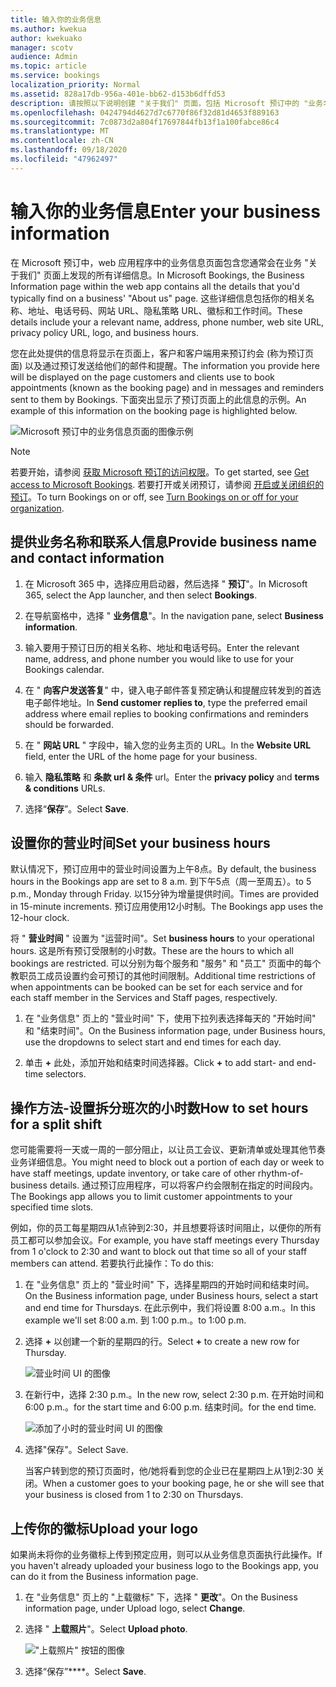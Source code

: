 ```yaml
---
title: 输入你的业务信息
ms.author: kwekua
author: kwekuako
manager: scotv
audience: Admin
ms.topic: article
ms.service: bookings
localization_priority: Normal
ms.assetid: 828a17db-956a-401e-bb62-d153b6dffd53
description: 请按照以下说明创建 "关于我们" 页面，包括 Microsoft 预订中的 "业务名称"、"地址"、"电话号码"、"网站 URL"、"徽标" 和 "营业时间"。
ms.openlocfilehash: 0424794d4627d7c6770f86f32d81d4653f889163
ms.sourcegitcommit: 7c0873d2a804f17697844fb13f1a100fabce86c4
ms.translationtype: MT
ms.contentlocale: zh-CN
ms.lasthandoff: 09/18/2020
ms.locfileid: "47962497"
---
```

# <a name="enter-your-business-information"></a><span data-ttu-id="73c60-103">输入你的业务信息</span><span class="sxs-lookup"><span data-stu-id="73c60-103">Enter your business information</span></span>

<span data-ttu-id="73c60-104">在 Microsoft 预订中，web 应用程序中的业务信息页面包含您通常会在业务 "关于我们" 页面上发现的所有详细信息。</span><span class="sxs-lookup"><span data-stu-id="73c60-104">In Microsoft Bookings, the Business Information page within the web app contains all the details that you'd typically find on a business' "About us" page.</span></span> <span data-ttu-id="73c60-105">这些详细信息包括你的相关名称、地址、电话号码、网站 URL、隐私策略 URL、徽标和工作时间。</span><span class="sxs-lookup"><span data-stu-id="73c60-105">These details include your a relevant name, address, phone number, web site URL, privacy policy URL, logo, and business hours.</span></span>

<span data-ttu-id="73c60-106">您在此处提供的信息将显示在页面上，客户和客户端用来预订约会 (称为预订页面) 以及通过预订发送给他们的邮件和提醒。</span><span class="sxs-lookup"><span data-stu-id="73c60-106">The information you provide here will be displayed on the page customers and clients use to book appointments (known as the booking page) and in messages and reminders sent to them by Bookings.</span></span> <span data-ttu-id="73c60-107">下面突出显示了预订页面上的此信息的示例。</span><span class="sxs-lookup"><span data-stu-id="73c60-107">An example of this information on the booking page is highlighted below.</span></span>

   ![Microsoft 预订中的业务信息页面的图像示例](../media/bookings-business-info.png)

> [!NOTE]
> <span data-ttu-id="73c60-109">若要开始，请参阅 [获取 Microsoft 预订的访问权限](get-access.md)。</span><span class="sxs-lookup"><span data-stu-id="73c60-109">To get started, see [Get access to Microsoft Bookings](get-access.md).</span></span> <span data-ttu-id="73c60-110">若要打开或关闭预订，请参阅 [开启或关闭组织的预订](turn-bookings-on-or-off.md)。</span><span class="sxs-lookup"><span data-stu-id="73c60-110">To turn Bookings on or off, see [Turn Bookings on or off for your organization](turn-bookings-on-or-off.md).</span></span>

## <a name="provide-business-name-and-contact-information"></a><span data-ttu-id="73c60-111">提供业务名称和联系人信息</span><span class="sxs-lookup"><span data-stu-id="73c60-111">Provide business name and contact information</span></span>

1. <span data-ttu-id="73c60-112">在 Microsoft 365 中，选择应用启动器，然后选择 " **预订**"。</span><span class="sxs-lookup"><span data-stu-id="73c60-112">In Microsoft 365, select the App launcher, and then select **Bookings**.</span></span>

1. <span data-ttu-id="73c60-113">在导航窗格中，选择 " **业务信息**"。</span><span class="sxs-lookup"><span data-stu-id="73c60-113">In the navigation pane, select **Business information**.</span></span>

1. <span data-ttu-id="73c60-114">输入要用于预订日历的相关名称、地址和电话号码。</span><span class="sxs-lookup"><span data-stu-id="73c60-114">Enter the relevant name, address, and phone number you would like to use for your Bookings calendar.</span></span>

1. <span data-ttu-id="73c60-115">在 " **向客户发送答复**" 中，键入电子邮件答复预定确认和提醒应转发到的首选电子邮件地址。</span><span class="sxs-lookup"><span data-stu-id="73c60-115">In **Send customer replies to**, type the preferred email address where email replies to booking confirmations and reminders should be forwarded.</span></span>

1. <span data-ttu-id="73c60-116">在 " **网站 URL** " 字段中，输入您的业务主页的 URL。</span><span class="sxs-lookup"><span data-stu-id="73c60-116">In the **Website URL** field, enter the URL of the home page for your business.</span></span>

1. <span data-ttu-id="73c60-117">输入 **隐私策略** 和 **条款 url & 条件** url。</span><span class="sxs-lookup"><span data-stu-id="73c60-117">Enter the **privacy policy** and **terms & conditions** URLs.</span></span>

1. <span data-ttu-id="73c60-118">选择“**保存**”。</span><span class="sxs-lookup"><span data-stu-id="73c60-118">Select **Save**.</span></span>

## <a name="set-your-business-hours"></a><span data-ttu-id="73c60-119">设置你的营业时间</span><span class="sxs-lookup"><span data-stu-id="73c60-119">Set your business hours</span></span>

<span data-ttu-id="73c60-120">默认情况下，预订应用中的营业时间设置为上午8点。</span><span class="sxs-lookup"><span data-stu-id="73c60-120">By default, the business hours in the Bookings app are set to 8 a.m.</span></span> <span data-ttu-id="73c60-121">到下午5点（周一至周五）。</span><span class="sxs-lookup"><span data-stu-id="73c60-121">to 5 p.m., Monday through Friday.</span></span> <span data-ttu-id="73c60-122">以15分钟为增量提供时间。</span><span class="sxs-lookup"><span data-stu-id="73c60-122">Times are provided in 15-minute increments.</span></span> <span data-ttu-id="73c60-123">预订应用使用12小时制。</span><span class="sxs-lookup"><span data-stu-id="73c60-123">The Bookings app uses the 12-hour clock.</span></span>

<span data-ttu-id="73c60-124">将 " **营业时间** " 设置为 "运营时间"。</span><span class="sxs-lookup"><span data-stu-id="73c60-124">Set **business hours** to your operational hours.</span></span> <span data-ttu-id="73c60-125">这是所有预订受限制的小时数。</span><span class="sxs-lookup"><span data-stu-id="73c60-125">These are the hours to which all bookings are restricted.</span></span> <span data-ttu-id="73c60-126">可以分别为每个服务和 "服务" 和 "员工" 页面中的每个教职员工成员设置约会可预订的其他时间限制。</span><span class="sxs-lookup"><span data-stu-id="73c60-126">Additional time restrictions of when appointments can be booked can be set for each service and for each staff member in the Services and Staff pages, respectively.</span></span>

1. <span data-ttu-id="73c60-127">在 "业务信息" 页上的 "营业时间" 下，使用下拉列表选择每天的 "开始时间" 和 "结束时间"。</span><span class="sxs-lookup"><span data-stu-id="73c60-127">On the Business information page, under Business hours, use the dropdowns to select start and end times for each day.</span></span>

1. <span data-ttu-id="73c60-128">单击 **+** 此处，添加开始和结束时间选择器。</span><span class="sxs-lookup"><span data-stu-id="73c60-128">Click **+** to add start- and end-time selectors.</span></span>

## <a name="how-to-set-hours-for-a-split-shift"></a><span data-ttu-id="73c60-129">操作方法-设置拆分班次的小时数</span><span class="sxs-lookup"><span data-stu-id="73c60-129">How to set hours for a split shift</span></span>

<span data-ttu-id="73c60-130">您可能需要将一天或一周的一部分阻止，以让员工会议、更新清单或处理其他节奏业务详细信息。</span><span class="sxs-lookup"><span data-stu-id="73c60-130">You might need to block out a portion of each day or week to have staff meetings, update inventory, or take care of other rhythm-of-business details.</span></span> <span data-ttu-id="73c60-131">通过预订应用程序，可以将客户约会限制在指定的时间段内。</span><span class="sxs-lookup"><span data-stu-id="73c60-131">The Bookings app allows you to limit customer appointments to your specified time slots.</span></span>

<span data-ttu-id="73c60-132">例如，你的员工每星期四从1点钟到2:30，并且想要将该时间阻止，以便你的所有员工都可以参加会议。</span><span class="sxs-lookup"><span data-stu-id="73c60-132">For example, you have staff meetings every Thursday from 1 o'clock to 2:30 and want to block out that time so all of your staff members can attend.</span></span> <span data-ttu-id="73c60-133">若要执行此操作：</span><span class="sxs-lookup"><span data-stu-id="73c60-133">To do this:</span></span>

1. <span data-ttu-id="73c60-134">在 "业务信息" 页上的 "营业时间" 下，选择星期四的开始时间和结束时间。</span><span class="sxs-lookup"><span data-stu-id="73c60-134">On the Business information page, under Business hours, select a start and end time for Thursdays.</span></span> <span data-ttu-id="73c60-135">在此示例中，我们将设置 8:00 a.m.。</span><span class="sxs-lookup"><span data-stu-id="73c60-135">In this example we'll set 8:00 a.m.</span></span> <span data-ttu-id="73c60-136">到 1:00 p.m.。</span><span class="sxs-lookup"><span data-stu-id="73c60-136">to 1:00 p.m.</span></span>

1. <span data-ttu-id="73c60-137">选择 **+** 以创建一个新的星期四的行。</span><span class="sxs-lookup"><span data-stu-id="73c60-137">Select **+** to create a new row for Thursday.</span></span>

   ![营业时间 UI 的图像](../media/bookings-split-shift.png)

1. <span data-ttu-id="73c60-139">在新行中，选择 2:30 p.m.。</span><span class="sxs-lookup"><span data-stu-id="73c60-139">In the new row, select 2:30 p.m.</span></span> <span data-ttu-id="73c60-140">在开始时间和 6:00 p.m.。</span><span class="sxs-lookup"><span data-stu-id="73c60-140">for the start time and 6:00 p.m.</span></span> <span data-ttu-id="73c60-141">结束时间。</span><span class="sxs-lookup"><span data-stu-id="73c60-141">for the end time.</span></span>

   ![添加了小时的营业时间 UI 的图像](../media/bookings-split-shift-hours.png)

1. <span data-ttu-id="73c60-143">选择"保存"。</span><span class="sxs-lookup"><span data-stu-id="73c60-143">Select Save.</span></span>

    <span data-ttu-id="73c60-144">当客户转到您的预订页面时，他/她将看到您的企业已在星期四上从1到2:30 关闭。</span><span class="sxs-lookup"><span data-stu-id="73c60-144">When a customer goes to your booking page, he or she will see that your business is closed from 1 to 2:30 on Thursdays.</span></span>

## <a name="upload-your-logo"></a><span data-ttu-id="73c60-145">上传你的徽标</span><span class="sxs-lookup"><span data-stu-id="73c60-145">Upload your logo</span></span>

<span data-ttu-id="73c60-146">如果尚未将你的业务徽标上传到预定应用，则可以从业务信息页面执行此操作。</span><span class="sxs-lookup"><span data-stu-id="73c60-146">If you haven't already uploaded your business logo to the Bookings app, you can do it from the Business information page.</span></span>

1. <span data-ttu-id="73c60-147">在 "业务信息" 页上的 "上载徽标" 下，选择 " **更改**"。</span><span class="sxs-lookup"><span data-stu-id="73c60-147">On the Business information page, under Upload logo, select **Change**.</span></span>

1. <span data-ttu-id="73c60-148">选择 " **上载照片**"。</span><span class="sxs-lookup"><span data-stu-id="73c60-148">Select **Upload photo**.</span></span>

   !["上载照片" 按钮的图像](../media/bookings-upload-photo.png)

1. <span data-ttu-id="73c60-150">选择“保存”\*\*\*\*。</span><span class="sxs-lookup"><span data-stu-id="73c60-150">Select **Save**.</span></span>
